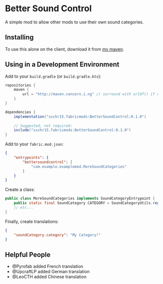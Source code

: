 # Better Sound Control

A simple mod to allow other mods to use their own sound categories.

## Installing

To use this alone on the client, download it from [my maven](http://maven.concern.i.ng/sschr15/fabricmods/BetterSoundControl/0.1.0/BetterSoundControl-0.1.0.jar).

## Using in a Development Environment

Add to your `build.gradle` (or `build.gradle.kts`):

```groovy
repositories {
    maven {
        url = "http://maven.concern.i.ng" // surround with urlOf() if using Kotlin DSL
    }
}

dependencies {
    implementation("sschr15.fabricmods:BetterSoundControl:0.1.0")
    
    // Suggested, not required:
    include("sschr15.fabricmods:BetterSoundControl:0.1.0")
}
```

Add to your `fabric.mod.json`:

```json
{
    "entrypoints": {
        "bettersoundcontrol": [
            "com.example.examplemod.MoreSoundCategories"
        ]
    }
}
```

Create a class:

```java
public class MoreSoundCategories implements SoundCategoryEntrypoint {
    public static final SoundCategory CATEGORY = SoundCategoryUtils.registerNewCategory("category");
    // etc...
}
```

Finally, create translations:

```json
{
    "soundCategory.category": "My Category!"
}
```

## Helpful People

- @Pyrofab added French translation
- @UpcraftLP added German translation
- @LeoCTH added Chinese translation
